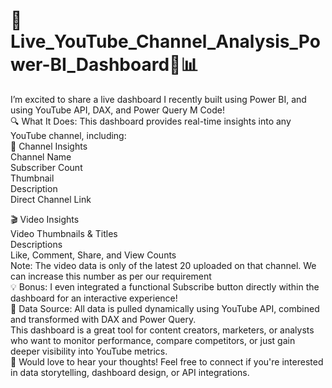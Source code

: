 # 🚀 Live_YouTube_Channel_Analysis_Power-BI_Dashboard🎥📊
I’m excited to share a live dashboard I recently built using Power BI, and using YouTube API, DAX, and Power Query M Code!
<br>
🔍 What It Does:
This dashboard provides real-time insights into any YouTube channel, including:
<br>
📌 Channel Insights
<br>
Channel Name
<br>
Subscriber Count
<br>
Thumbnail
<br>
Description
<br>
Direct Channel Link
<br>

🎬 Video Insights
<br>
Video Thumbnails & Titles
<br>
Descriptions
<br>
Like, Comment, Share, and View Counts
<br>
Note: The video data is only of the latest 20 uploaded on that channel. We can increase this number as per our requirement
<br>
💡 Bonus: I even integrated a functional Subscribe button directly within the dashboard for an interactive experience!
<br>
🔗 Data Source: All data is pulled dynamically using YouTube API, combined and transformed with DAX and Power Query.
<br>
This dashboard is a great tool for content creators, marketers, or analysts who want to monitor performance, compare competitors, or just gain deeper visibility into YouTube metrics.
<br>
💬 Would love to hear your thoughts! Feel free to connect if you're interested in data storytelling, dashboard design, or API integrations.
